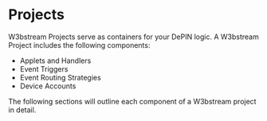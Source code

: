 # Projects

W3bstream Projects serve as containers for your DePIN logic. A W3bstream Project includes the following components:

* Applets and Handlers
* Event Triggers
* Event Routing Strategies
* Device Accounts

The following sections will outline each component of a W3bstream project in detail.
